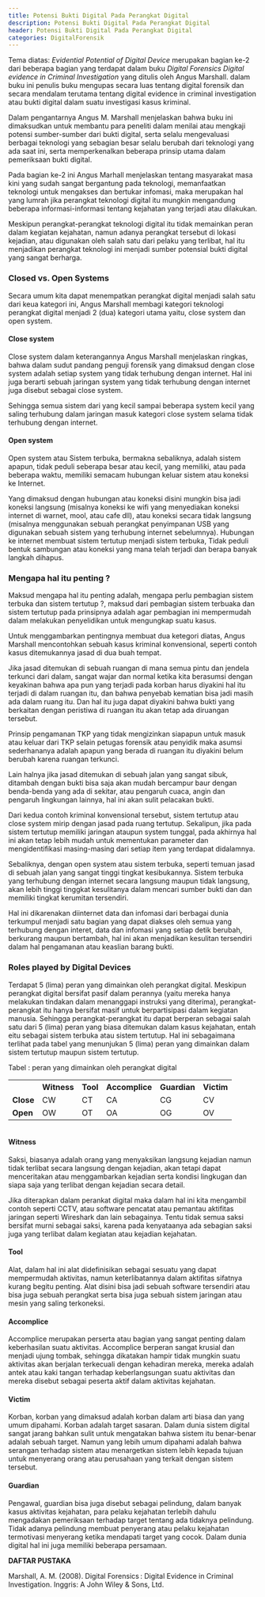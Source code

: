```yaml
---
title: Potensi Bukti Digital Pada Perangkat Digital
description: Potensi Bukti Digital Pada Perangkat Digital
header: Potensi Bukti Digital Pada Perangkat Digital
categories: DigitalForensik
---
```


Tema diatas: <i>Evidential Potential of Digital Device</i> merupakan bagian ke-2 dari beberapa bagian yang terdapat dalam buku <i>Digital Forensics Digital evidence in Criminal Investigation</i> yang ditulis oleh Angus Marshall. dalam buku ini penulis buku mengupas secara luas tentang digital forensik dan secara mendalam terutama tentang digital evidence in criminal investigation atau bukti digital dalam suatu investigasi kasus kriminal.

Dalam pengantarnya Angus M. Marshall menjelaskan bahwa buku ini dimaksudkan untuk membantu para peneliti dalam menilai atau mengkaji potensi sumber-sumber dari bukti digital, serta selalu mengevaluasi berbagai teknologi yang sebagian besar selalu berubah dari teknologi yang ada saat ini, serta memperkenalkan beberapa prinsip utama dalam pemeriksaan bukti digital.

Pada bagian ke-2 ini Angus Marhall menjelaskan tentang masyarakat masa kini yang sudah sangat bergantung pada teknologi, memanfaatkan teknologi untuk mengakses dan bertukar infomasi, maka merupakan hal yang lumrah jika perangkat teknologi digital itu mungkin mengandung beberapa informasi-informasi tentang kejahatan yang terjadi atau dilakukan.

Meskipun perangkat-perangkat teknologi digital itu tidak memainkan peran dalam kegiatan kejahatan, namun adanya perangkat tersebut di lokasi kejadian, atau digunakan oleh salah satu dari pelaku yang terlibat, hal itu menjadikan perangkat teknologi ini menjadi sumber potensial bukti digital yang sangat berharga.

### Closed vs. Open Systems

Secara umum kita dapat menempatkan perangkat digital menjadi salah satu dari keua kategori ini, Angus Marshall membagi kategori teknologi perangkat digital menjadi 2 (dua) kategori utama yaitu, close system dan open system.

#### Close system

Close system dalam keterangannya Angus Marshall menjelaskan ringkas, bahwa dalam sudut pandang penguji forensik yang dimaksud dengan close system adalah setiap system yang tidak terhubung dengan internet. Hal ini juga berarti sebuah jaringan system yang tidak terhubung dengan internet juga disebut sebagai close system.

Sehingga semua sistem dari yang kecil sampai beberapa system kecil yang saling terhubung dalam jaringan masuk kategori close system selama tidak terhubung dengan internet.

#### Open system

Open system atau Sistem terbuka, bermakna sebaliknya, adalah sistem apapun, tidak peduli seberapa besar atau kecil, yang memiliki, atau pada beberapa waktu, memiliki semacam hubungan keluar sistem atau koneksi ke Internet.

Yang dimaksud dengan hubungan atau koneksi disini mungkin bisa jadi koneksi langsung (misalnya koneksi ke wifi yang menyediakan koneksi internet di warnet, mool, atau cafe dll), atau koneksi secara tidak langsung (misalnya menggunakan sebuah perangkat penyimpanan USB yang digunakan sebuah sistem yang terhubung internet sebelumnya). Hubungan ke internet membuat sistem tertutup menjadi sistem terbuka, Tidak peduli bentuk sambungan atau koneksi yang mana telah terjadi dan berapa banyak langkah dihapus.

### Mengapa hal itu penting ?

Maksud mengapa hal itu penting adalah, mengapa perlu pembagian sistem terbuka dan sistem tertutup ?, maksud dari pembagian sistem terbuaka dan sistem tertutup pada prinsipnya adalah agar pembagian ini mempermudah dalam melakukan penyelidikan untuk mengungkap suatu kasus.

Untuk menggambarkan pentingnya membuat dua ketegori diatas, Angus Marshall mencontohkan sebuah kasus kriminal konvensional, seperti contoh kasus ditemukannya jasad di dua buah tempat.

Jika jasad ditemukan di sebuah ruangan di mana semua pintu dan jendela terkunci dari dalam, sangat wajar dan normal ketika kita berasumsi dengan keyakinan bahwa apa pun yang terjadi pada korban harus diyakini hal itu terjadi di dalam ruangan itu, dan bahwa penyebab kematian bisa jadi masih ada dalam ruang itu. Dan hal itu juga dapat diyakini bahwa bukti yang berkaitan dengan peristiwa di ruangan itu akan tetap ada diruangan tersebut.

Prinsip pengamanan TKP yang tidak mengizinkan siapapun untuk masuk atau keluar dari TKP selain petugas forensik atau penyidik maka asumsi sederhananya adalah apapun yang berada di ruangan itu diyakini belum berubah karena ruangan terkunci.

Lain halnya jika jasad ditemukan di sebuah jalan yang sangat sibuk, ditambah dengan bukti bisa saja akan mudah bercampur baur dengan benda-benda yang ada di sekitar, atau pengaruh cuaca, angin dan pengaruh lingkungan lainnya, hal ini akan sulit pelacakan bukti.

Dari kedua contoh kriminal konvensional tersebut, sistem tertutup atau close system mirip dengan jasad pada ruang tertutup. Sekalipun, jika pada sistem tertutup memiliki jaringan ataupun system tunggal, pada akhirnya hal ini akan tetap lebih mudah untuk mementukan parameter dan mengidentifikasi masing-masing dari setiap item yang terdapat didalamnya.

Sebaliknya, dengan open system atau sistem terbuka, seperti temuan jasad di sebuah jalan yang sangat tinggi tingkat kesibukannya. Sistem terbuka yang terhubung dengan internet secara langsung maupun tidak langsung, akan lebih tinggi tinggkat kesulitanya dalam mencari sumber bukti dan dan memiliki tingkat kerumitan tersendiri.

Hal ini dikarenakan diinternet data dan infomasi dari berbagai dunia terkumpul menjadi satu bagian yang dapat diakses oleh semua yang terhubung dengan interet, data dan infomasi yang setiap detik berubah, berkurang maupun bertambah, hal ini akan menjadikan kesulitan tersendiri dalam hal pengamanan atau keaslian barang bukti.

### Roles played by Digital Devices

Terdapat 5 (lima) peran yang dimainkan oleh perangkat digital. Meskipun perangkat digital bersifat pasif dalam perannya (yaitu mereka hanya melakukan tindakan dalam menanggapi instruksi yang diterima), perangkat-perangkat itu hanya bersifat masif untuk berpartisipasi dalam kegiatan manusia. Sehingga perangkat-perangkat itu dapat berperan sebagai salah satu dari 5 (lima) peran yang biasa ditemukan dalam kasus kejahatan, entah eitu sebagai sistem terbuka atau sistem tertutup. Hal ini sebagaimana terlihat pada tabel yang menunjukan 5 (lima) peran yang dimainkan dalam sistem tertutup maupun sistem tertutup.

Tabel : peran yang dimainkan oleh perangkat digital

<table>
  <tr>
	<th></th>
	<th>Witness</th>
	<th>Tool</th>
	<th>Accomplice</th>
	<th>Guardian</th>
	<th>Victim</th>
  </tr>
  <tr>
    	<td><b>Close</b></td>
	<td>CW</td>
	<td>CT</td>
	<td>CA</td>
	<td>CG</td>
	<td>CV</td>
  </tr>
  <tr>
    	<td><b>Open</b></td>
	<td>OW</td>
	<td>OT</td>
	<td>OA</td>
	<td>OG</td>
	<td>OV</td>
  </tr>
</table>
<pre>
</pre>

#### Witness

Saksi, biasanya adalah orang yang menyaksikan langsung kejadian namun tidak terlibat secara langsung dengan kejadian, akan tetapi dapat menceritakan atau menggambarkan kejadian serta kondisi lingkugan dan siapa saja yang terlibat dengan kejadian secara detail.

Jika diterapkan dalam perankat digital maka dalam hal ini kita mengambil contoh seperti CCTV, atau software pencatat atau pemantau aktifitas jaringan seperti Wireshark dan lain sebagainya. Tentu tidak semua saksi bersifat murni sebagai saksi, karena pada kenyataanya ada sebagian saksi juga yang terlibat dalam kegiatan atau kejadian kejahatan.

#### Tool

Alat, dalam hal ini alat didefinisikan sebagai sesuatu yang dapat mempermudah aktivitas, namun keterlibatannya dalam aktifitas sifatnya kurang begitu penting. Alat disini bisa jadi sebuah software tersendiri atau bisa juga sebuah perangkat serta bisa juga sebuah sistem jaringan atau mesin yang saling terkoneksi.

#### Accomplice

Accomplice merupakan perserta atau bagian yang sangat penting dalam keberhasilan suatu aktivitas. Accomplice berperan sangat krusial dan menjadi ujung tombak, sehingga dikatakan hampir tidak mungkin suatu aktivitas akan berjalan terkecuali dengan kehadiran mereka, mereka adalah antek atau kaki tangan terhadap keberlangsungan suatu aktivitas dan mereka disebut sebagai peserta aktif dalam aktivitas kejahatan.

#### Victim

Korban, korban yang dimaksud adalah korban dalam arti biasa dan yang umum dipahami. Korban adalah target sasaran. Dalam dunia sistem digital sangat jarang bahkan sulit untuk mengatakan bahwa sistem itu benar-benar adalah sebuah target. Namun yang lebih umum dipahami adalah bahwa serangan terhadap sistem atau menargetkan sistem lebih kepada tujuan untuk menyerang orang atau perusahaan yang terkait dengan sistem tersebut.

#### Guardian

Pengawal, guardian bisa juga disebut sebagai pelindung, dalam banyak kasus aktivitas kejahatan, para pelaku kejahatan terlebih dahulu mengadakan pemeriksaan terhadap target tentang ada tidaknya pelindung. Tidak adanya pelindung membuat penyerang atau pelaku kejahatan termotivasi menyerang ketika mendapati target yang cocok. Dalam dunia digital hal ini juga memiliki beberapa persamaan.

<b>DAFTAR PUSTAKA</b>

Marshall, A. M. (2008). Digital Forensics : Digital Evidence in Criminal Investigation. Inggris: A John Wiley & Sons, Ltd.
